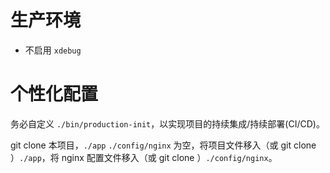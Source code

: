 # 生产环境

* 不启用 `xdebug`

# 个性化配置

务必自定义 `./bin/production-init`，以实现项目的持续集成/持续部署(CI/CD)。

git clone 本项目，`./app` `./config/nginx` 为空，将项目文件移入（或 git clone ）`./app`，将 nginx 配置文件移入（或 git clone ）`./config/nginx`。
